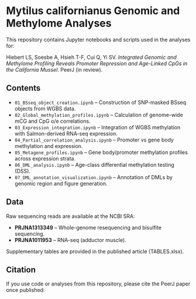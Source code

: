 # Mytilus californianus Genomic and Methylome Analyses

This repository contains Jupyter notebooks and scripts used in the analyses for:

Hiebert LS, Soesbe A, Hsieh T-F, Cui Q, Yi SV. *Integrated Genomic and Methylome Profiling Reveals Promoter Repression and Age-Linked CpGs in the California Mussel*. PeerJ (in review).

## Contents
- `01_BSseq_object_creation.ipynb` – Construction of SNP-masked BSseq objects from WGBS data.
- `02_Global_methylation_profiles.ipynb` – Calculation of genome-wide mCG and CpG o/e correlations.
- `03_Expression_integration.ipynb` – Integration of WGBS methylation with Salmon-derived RNA-seq expression.
- `04_Partial_correlation_analysis.ipynb` – Promoter vs gene body methylation and expression.
- `05_Metagene_profiles.ipynb` – Gene body/promoter methylation profiles across expression strata.
- `06_DML_analysis.ipynb` – Age-class differential methylation testing (DSS).
- `07_DML_annotation_visualization.ipynb` – Annotation of DMLs by genomic region and figure generation.

## Data
Raw sequencing reads are available at the NCBI SRA:
- **PRJNA1313349** – Whole-genome resequencing and bisulfite sequencing.
- **PRJNA1011953** – RNA-seq (adductor muscle).

Supplementary tables are provided in the published article (TABLES.xlsx).

## Citation
If you use code or analyses from this repository, please cite the PeerJ paper once published:


